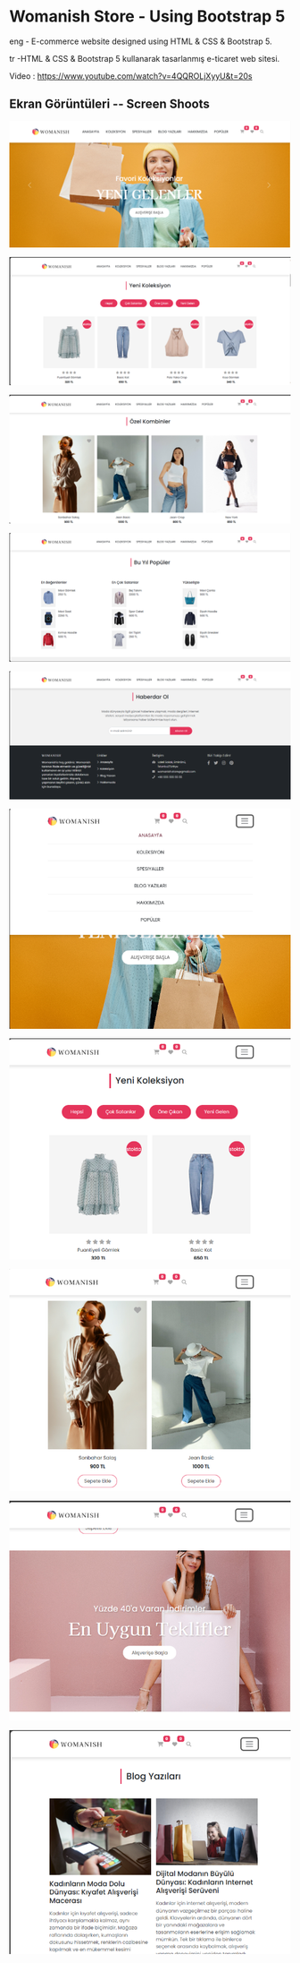 
# Womanish Store - Using Bootstrap 5

eng - E-commerce website designed using HTML & CSS & Bootstrap 5.

tr -HTML & CSS & Bootstrap 5 kullanarak tasarlanmış e-ticaret web sitesi.


Video : https://www.youtube.com/watch?v=4QQROLjXyyU&t=20s


## Ekran Görüntüleri  -- Screen Shoots

![Uygulama Ekran Görüntüsü](https://github.com/ieavci/womanish_store_using_html_css_bootstrap5/blob/main/images/ss/anasayfa1.png?raw=true)

![Uygulama Ekran Görüntüsü](https://github.com/ieavci/womanish_store_using_html_css_bootstrap5/blob/main/images/ss/anasayfa2.png?raw=true)

![Uygulama Ekran Görüntüsü](https://github.com/ieavci/womanish_store_using_html_css_bootstrap5/blob/main/images/ss/anasayfa3.png?raw=true)

![Uygulama Ekran Görüntüsü](https://github.com/ieavci/womanish_store_using_html_css_bootstrap5/blob/main/images/ss/anasayfa4.png?raw=true)

![Uygulama Ekran Görüntüsü](https://github.com/ieavci/womanish_store_using_html_css_bootstrap5/blob/main/images/ss/anasayfa5.png?raw=true)

![Uygulama Ekran Görüntüsü](https://github.com/ieavci/womanish_store_using_html_css_bootstrap5/blob/main/images/ss/anasayfa6.png?raw=true)

![Uygulama Ekran Görüntüsü](https://github.com/ieavci/womanish_store_using_html_css_bootstrap5/blob/main/images/ss/anasayfa7.png?raw=true)

![Uygulama Ekran Görüntüsü](https://github.com/ieavci/womanish_store_using_html_css_bootstrap5/blob/main/images/ss/anasayfa8.png?raw=true)

![Uygulama Ekran Görüntüsü](https://github.com/ieavci/womanish_store_using_html_css_bootstrap5/blob/main/images/ss/anasayfa9.png?raw=true)

![Uygulama Ekran Görüntüsü](https://github.com/ieavci/womanish_store_using_html_css_bootstrap5/blob/main/images/ss/anasayfa10.png?raw=true)




  
